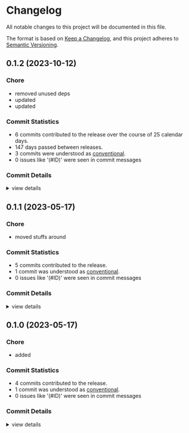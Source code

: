 # Changelog

All notable changes to this project will be documented in this file.

The format is based on [Keep a Changelog](https://keepachangelog.com/en/1.0.0/),
and this project adheres to [Semantic Versioning](https://semver.org/spec/v2.0.0.html).

## 0.1.2 (2023-10-12)

<csr-id-ab0ad9dc565a876f00b63e2c644b3981b0b66792/>
<csr-id-8bf1fcff2fbaf189aa35e084347d8ea2c8c542b8/>
<csr-id-05f15088ff89a84df94db6cfd3f493fa40d97027/>

### Chore

 - <csr-id-ab0ad9dc565a876f00b63e2c644b3981b0b66792/> removed unused deps
 - <csr-id-8bf1fcff2fbaf189aa35e084347d8ea2c8c542b8/> updated
 - <csr-id-05f15088ff89a84df94db6cfd3f493fa40d97027/> updated

### Commit Statistics

<csr-read-only-do-not-edit/>

 - 6 commits contributed to the release over the course of 25 calendar days.
 - 147 days passed between releases.
 - 3 commits were understood as [conventional](https://www.conventionalcommits.org).
 - 0 issues like '(#ID)' were seen in commit messages

### Commit Details

<csr-read-only-do-not-edit/>

<details><summary>view details</summary>

 * **Uncategorized**
    - Release gcp-vertex-ai-generative-language v0.1.2 ([`443ca57`](https://github.com/ssoudan/gcp-vertex-ai-generative-ai/commit/443ca57cd1b44dbfc34d125fc21ca35ce93bcb91))
    - Merge pull request #10 from ssoudan/updates ([`ff2165b`](https://github.com/ssoudan/gcp-vertex-ai-generative-ai/commit/ff2165b299447a26649fa8a8506d45691759ec63))
    - Removed unused deps ([`ab0ad9d`](https://github.com/ssoudan/gcp-vertex-ai-generative-ai/commit/ab0ad9dc565a876f00b63e2c644b3981b0b66792))
    - Merge pull request #8 from ssoudan/updates ([`a676940`](https://github.com/ssoudan/gcp-vertex-ai-generative-ai/commit/a676940da948c60ed57afc501e0153ddfcf99ec9))
    - Updated ([`8bf1fcf`](https://github.com/ssoudan/gcp-vertex-ai-generative-ai/commit/8bf1fcff2fbaf189aa35e084347d8ea2c8c542b8))
    - Updated ([`05f1508`](https://github.com/ssoudan/gcp-vertex-ai-generative-ai/commit/05f15088ff89a84df94db6cfd3f493fa40d97027))
</details>

## 0.1.1 (2023-05-17)

<csr-id-e6c2e6bd3a4ff625cd3db5545c747418efa0507c/>

### Chore

 - <csr-id-e6c2e6bd3a4ff625cd3db5545c747418efa0507c/> moved stuffs around

### Commit Statistics

<csr-read-only-do-not-edit/>

 - 5 commits contributed to the release.
 - 1 commit was understood as [conventional](https://www.conventionalcommits.org).
 - 0 issues like '(#ID)' were seen in commit messages

### Commit Details

<csr-read-only-do-not-edit/>

<details><summary>view details</summary>

 * **Uncategorized**
    - Release gcp-vertex-ai-generative-language v0.1.1, gcp-vertex-ai-generative-ai v0.1.0 ([`7cf5900`](https://github.com/ssoudan/gcp-vertex-ai-generative-ai/commit/7cf5900dc3584aa74be22a15219d3d2fda0144d7))
    - Release gcp-vertex-ai-generative-ai v0.1.0, gcp-vertex-ai-generative-language v0.1.1 ([`abb6a62`](https://github.com/ssoudan/gcp-vertex-ai-generative-ai/commit/abb6a621a66eb72aeecb45d464576cdcf5ddbb6c))
    - Release gcp-vertex-ai-generative-ai v0.1.0, gcp-vertex-ai-generative-language v0.1.1 ([`1a79a47`](https://github.com/ssoudan/gcp-vertex-ai-generative-ai/commit/1a79a47c00ed01bf5b004e7e5849cb6ae5735657))
    - Adjusting changelogs prior to release of gcp-vertex-ai-generative-ai v0.1.0, gcp-vertex-ai-generative-language v0.1.1 ([`d9f1368`](https://github.com/ssoudan/gcp-vertex-ai-generative-ai/commit/d9f13683b0e44a274fa1e736ba2a9140fbcc3968))
    - Moved stuffs around ([`e6c2e6b`](https://github.com/ssoudan/gcp-vertex-ai-generative-ai/commit/e6c2e6bd3a4ff625cd3db5545c747418efa0507c))
</details>

## 0.1.0 (2023-05-17)

<csr-id-cf8a7f7e68d9597b92d955ae4f333ae88bc7dd55/>

### Chore

 - <csr-id-cf8a7f7e68d9597b92d955ae4f333ae88bc7dd55/> added

### Commit Statistics

<csr-read-only-do-not-edit/>

 - 4 commits contributed to the release.
 - 1 commit was understood as [conventional](https://www.conventionalcommits.org).
 - 0 issues like '(#ID)' were seen in commit messages

### Commit Details

<csr-read-only-do-not-edit/>

<details><summary>view details</summary>

 * **Uncategorized**
    - Release gcp-vertex-ai-generative-language v0.1.0 ([`2b3b0a3`](https://github.com/ssoudan/gcp-vertex-ai-generative-ai/commit/2b3b0a39b3b5eae5f11d7749de14a1d086f60e10))
    - Adjusting changelogs prior to release of gcp-vertex-ai-generative-ai v0.1.0, gcp-vertex-ai-generative-language v0.1.0 ([`50671ab`](https://github.com/ssoudan/gcp-vertex-ai-generative-ai/commit/50671abec8b81f539e3858dd79017cf32086499b))
    - Added ([`cf8a7f7`](https://github.com/ssoudan/gcp-vertex-ai-generative-ai/commit/cf8a7f7e68d9597b92d955ae4f333ae88bc7dd55))
    - Init ([`9af35df`](https://github.com/ssoudan/gcp-vertex-ai-generative-ai/commit/9af35df57917d6b5e54c6a54a61e751c577a7fd5))
</details>

